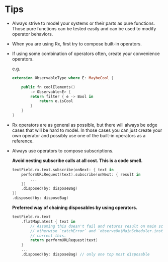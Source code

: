 Tips
====

* Always strive to model your systems or their parts as pure functions. Those pure functions can be tested easily and can be used to modify operator behaviors.
* When you are using Rx, first try to compose built-in operators.
* If using some combination of operators often, create your convenience operators.

    e.g.

    ```swift
    extension ObservableType where E: MaybeCool {

        public fn coolElements()
            -> Observable<E> {
            return filter { e -> Bool in
                return e.isCool
            }
        }
    }
    ```

* Rx operators are as general as possible, but there will always be edge cases that will be hard to model. In those cases you can just create your own operator and possibly use one of the built-in operators as a reference.

* Always use operators to compose subscriptions.

  **Avoid nesting subscribe calls at all cost. This is a code smell.**

  ```swift
  textField.rx.text.subscribe(onNext: { text in
      performURLRequest(text).subscribe(onNext: { result in
          ...
      })
      .disposed(by: disposeBag)
  })
  .disposed(by: disposeBag)
  ```

  **Preferred way of chaining disposables by using operators.**

  ```swift
  textField.rx.text
      .flatMapLatest { text in
          // Assuming this doesn't fail and returns result on main scheduler,
          // otherwise `catchError` and `observeOn(MainScheduler.instance)` can be used to
          // correct this.
          return performURLRequest(text)
      }
      ...
      .disposed(by: disposeBag) // only one top most disposable
  ```
